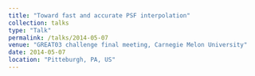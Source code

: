 ```yaml
---
title: "Toward fast and accurate PSF interpolation"
collection: talks
type: "Talk"
permalink: /talks/2014-05-07
venue: "GREAT03 challenge final meeting, Carnegie Melon University"
date: 2014-05-07
location: "Pitteburgh, PA, US"
---
```


